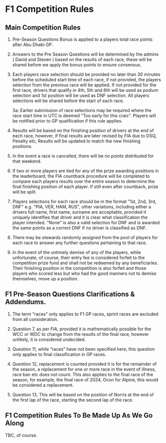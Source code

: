 # F1 Competition Rules

## Main Competition Rules

1. Pre-Season Questions Bonus is applied to a players total race points after Abu Dhabi GP. 

2. Answers to the Pre Season Questions will be determined by the admins ( David and Steven ) based on the results of each race, these will be shared before we apply the bonus points to ensure consensus. 

3. Each players race selection should be provided no later than 30 minutes before the scheduled start time of each race, if not provided, the players selection from the previous race will be applied. If not provided for the first race, drivers that qualify in 4th, 5th and 6th will be used as podium selection and 1st position will be used as DNF selection. All players selections will be shared before the start of each race. 

    3a: Earlier submission of race selections may be required where the race start time in UTC is deemed "Too early for this craic". Players will be notified prior to GP qualification if this rule applies. 

4. Results will be based on the finishing position of drivers at the end of each race, however, if final results are later revised by FIA due to DSQ, Penalty etc, Results will be updated to match the new finishing positions.

5. In the event a race is cancelled, there will be no points distributed for that weekend.

6. If two or more players are tied for any of the prize awarding positions in the leaderboard, the FIA countback procedure will be completed to compare each players results over the entire season to determine the final finishing position of each player. If still even after countback, prize will be split.

7. Players selections for each race should be in the format "1st, 2nd, 3rd, DNF" e.g. "PIA, VER, HAM, RUS", other variations, including either a drivers full name, first name, surname are acceptable, provided it uniquely identifies that driver and it is clear what classification the player intended. "None" is also a valid selection for DNF and is awarded the same points as a correct DNF if no driver is classified as DNF.

8. There may be stewards randomly assigned from the pool of players for each race to answer any further questions pertaining to that race.

9. In the event of the untimely demise of any of the players, while unfortunate, of course, their entry fee is considered forfeit to the competition prize fund and shall not be redeemed by any beneficiaries. Their finishing position in the competition is also forfeit and those players who scored less but who had the good manners not to demise themselves, move up a position.

## F1 Pre-Season Questions Clarifications & Addendums.

1. The term "races" only applies to F1 GP races, sprint races are excluded from all consideration.

2. Question 7, as per FIA, provided it is mathematically possible for the WCC or WDC to change from the results of the final race, however unlikely, it is considered undecided.

3. Question 11, while “races” have not been specified here, this question only applies to final classification in GP races.

4. Question 12, replacement is counted provided it is for the remainder of the season, a replacement for one or more race in the event of illness, race ban etc does not count. This also applies to the final race of the season, for example, the final race of 2024, Ocon for Alpine, this would be considered a replacement. 

5. Question 13, This will be based on the position of Norris at the end of the first lap of the race, starting the second lap of the race.

## F1 Competition Rules To Be Made Up As We Go Along

TBC, of course.